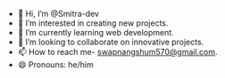 - 👋 Hi, I’m @Smitra-dev
- 👀 I’m interested in creating new projects. 
- 🌱 I’m currently learning web development. 
- 💞️ I’m looking to collaborate on innovative projects. 
- 📫 How to reach me- swapnangshum570@gmail.com.
- 😄 Pronouns: he/him


<!---
Smitra-dev/Smitra-dev is a ✨ special ✨ repository because its `README.md` (this file) appears on your GitHub profile.
You can click the Preview link to take a look at your changes.
--->
